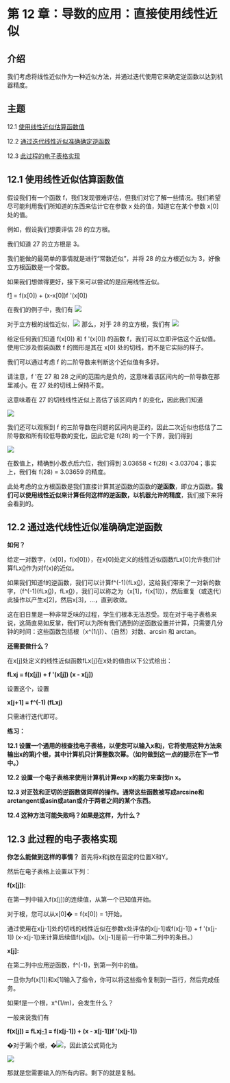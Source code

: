 # 第 12 章：导数的应用：直接使用线性近似

## 介绍

我们考虑将线性近似作为一种近似方法，并通过迭代使用它来确定逆函数以达到机器精度。

## 主题

12.1 [使用线性近似估算函数值](section01.html)

12.2 [通过迭代线性近似准确确定逆函数](section02.html)

12.3 [此过程的电子表格实现](section03.html)

## 12.1 使用线性近似估算函数值

假设我们有一个函数 f，我们发现很难评估，但我们对它了解一些情况。我们希望尽可能利用我们所知道的东西来估计它在参数 x 处的值，知道它在某个参数 x[0] 处的值。

例如，假设我们想要评估 28 的立方根。

我们知道 27 的立方根是 3。

我们能做的最简单的事情就是进行“常数近似”，并将 28 的立方根近似为 3，好像立方根函数是一个常数。

如果我们想做得更好，接下来可以尝试的是应用线性近似。

f[1](x) = f(x[0]) + (x-x[0])f '(x[0])

在我们的例子中，我们有 ![](../Images/9cac12b02730143b7a4fa66f63620f56.jpg)

对于立方根的线性近似，![](../Images/71f75c9bc6c0b843096ddebf33453015.jpg) 那么，对于 28 的立方根，我们有 ![](../Images/26f05d5553d5b239f37fa318a9430c10.jpg)

给定任何我们知道 f(x[0]) 和 f '(x[0]) 的函数 f，我们可以立即评估这个近似值。使用它涉及假装函数 f 的图形是其在 x[0] 处的切线，而不是它实际的样子。

我们可以通过考虑 f 的二阶导数来判断这个近似值有多好。

请注意，f '在 27 和 28 之间的范围内是负的，这意味着该区间内的一阶导数在那里减小。在 27 处的切线上保持不变。

这意味着在 27 的切线线性近似上高估了该区间内 f 的变化，因此我们知道

![](../Images/7bad0a65970f981b8b21790298da50b5.jpg)

我们还可以观察到 f 的三阶导数在问题的区间内是正的，因此二次近似也低估了二阶导数和所有较低导数的变化，因此它是 f(28) 的一个下界，我们得到

![](../Images/087ccbbf9ae5ac0bfe0dbba76e514d6e.jpg)

在数值上，精确到小数点后六位，我们得到 3.03658 < f(28) < 3.03704；事实上，我们有 f(28) = 3.03659 的精度。

此处考虑的立方根函数是我们直接计算其逆函数的函数的**逆函数**，即立方函数。**我们可以使用线性近似来计算任何这样的逆函数，以机器允许的精度**，我们接下来将会看到的。

## 12.2 通过迭代线性近似准确确定逆函数

**如何？**

给定一对数字，（x[0]，f(x[0])），在x[0]处定义的线性近似函数fLx[0]允许我们计算fLx[0](x)作为对f(x)的近似。

如果我们知道f的逆函数，我们可以计算f^(-1)(fLx[0](x))，这给我们带来了一对新的数字，（f^(-1)(fLx[0](x))，fLx[0](x)），我们可以称之为（x[1]，f(x[1])），然后重复（或迭代）此操作以产生x[2]，然后x[3]，...，直到收敛。

这在旧日里是一种非常乏味的过程，学生们根本无法忍受。现在对于电子表格来说，这简直易如反掌，我们可以为所有我们遇到的逆函数设置并计算，只需要几分钟的时间：这些函数包括根（x^(1/j)）、（自然）对数、arcsin 和 arctan。

**还需要做什么？**

在x[j]处定义的线性近似函数fLx[j]在x处的值由以下公式给出：

**fLx[j](x) = f(x[j]) + f '(x[j]) (x - x[j])**

设置这个，设置

**x[j+1] = f^(-1) (fLx[j](x))**

只需进行迭代即可。

**练习：**

**12.1 设置一个通用的根查找电子表格，以便您可以输入x和j，它将使用这种方法来输出x的第j个根，其中计算机只计算整数次幂。（如何做到这一点的提示在下一节中。）**

**12.2 设置一个电子表格来使用计算机计算exp x的能力来查找ln x。**

**12.3 对正弦和正切的逆函数做同样的操作。通常这些函数被写成arcsine和arctangent或asin或atan或介于两者之间的某个东西。**

**12.4 这种方法可能失败吗？如果是这样，为什么？**

## 12.3 此过程的电子表格实现

**你怎么能做到这样的事情？** 首先将x和j放在固定的位置X和Y。

然后在电子表格上设置以下列：

**f(x[j]):**

在第一列中输入f(x[j])的连续值，从第一个已知值开始。

对于根，您可以从x[0]� = f(x[0]) = 1开始。

通过使用在x[j-1]处的切线的线性近似在参数x处评估的x[j-1]或f(x[j-1]) + f '(x[j-1]) (x-x[j-1])来计算后续值f(x[j])。（x[j-1]是前一行中第二列中的条目。）

**x[j]:**

在第二列中应用逆函数，f^(-1)，到第一列中的值。

一旦你为f(x[1])和x[1]输入了指令，你可以将这些指令复制到一百行，然后完成任务。

如果f是一个根，x^(1/m)，会发生什么？

一般来说我们有

**f(x[j]) = fLx[j-1](x) = f(x[j-1]) + (x - x[j-1])f '(x[j-1])**

�对于第j个根，�![](../Images/c2394e979ecaeb208412b738fde18eb7.jpg)，因此该公式简化为

**![](../Images/a9b395b296e9be92aa38e95785ece242.jpg)**

那就是您需要输入的所有内容。剩下的就是复制。
